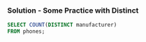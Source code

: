 ### Solution - Some Practice with Distinct

```sql
SELECT COUNT(DISTINCT manufacturer)
FROM phones;
```
